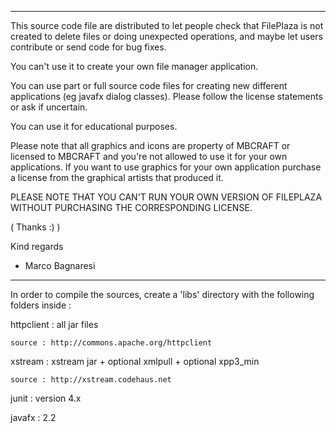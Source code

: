 ----

This source code file are distributed to let people check that FilePlaza is
not created to delete files or doing unexpected operations, and maybe let users
contribute or send code for bug fixes.

You can't use it to create your own file manager application.

You can use part or full source code files for creating new different applications (eg javafx dialog classes). 
Please follow the license statements or ask if uncertain.

You can use it for educational purposes.

Please note that all graphics and icons are property of MBCRAFT or licensed to
MBCRAFT and you're not allowed to use it for your own applications.
If you want to use graphics for your own application purchase a license
from the graphical artists that produced it.

PLEASE NOTE THAT YOU CAN'T RUN YOUR OWN VERSION OF FILEPLAZA WITHOUT 
PURCHASING THE CORRESPONDING LICENSE.

( Thanks :) )

Kind regards

- Marco Bagnaresi

----

In order to compile the sources, create a 'libs' directory with the following
folders inside :


httpclient : all jar files

	source : http://commons.apache.org/httpclient


xstream : xstream jar + optional xmlpull + optional xpp3_min

	source : http://xstream.codehaus.net


junit : version 4.x


javafx : 2.2
